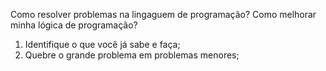 Como resolver problemas na lingaguem de programação? 
Como melhorar minha lógica de programação?

1. Identifique o que você já sabe e faça;
2. Quebre o grande problema em problemas menores;
